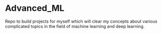 # Advanced_ML
Repo to build projects for myself which will clear my concepts about various complicated topics in the field of machine learning and deep learning.

